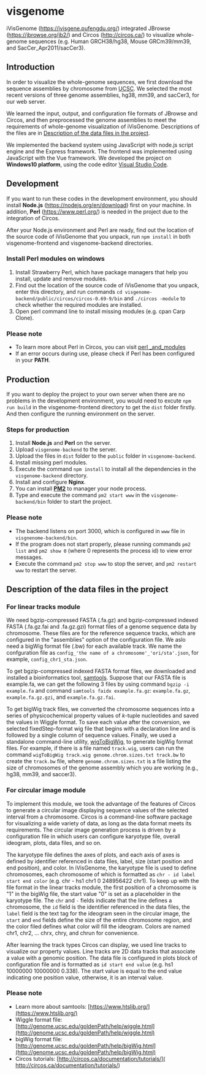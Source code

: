 # visgenome

iVisGenome (https://ivisgene.pufengdu.org/) integrated JBrowse (https://jbrowse.org/jb2/) and Circos (http://circos.ca/) to visualize whole-genome sequences (e.g. Human GRCH38/hg38, Mouse GRCm39/mm39, and SacCer_Apr2011/sacCer3). 

## Introduction

In order to visualize the whole-genome sequences, we first download the sequence assemblies by chromosome from [UCSC](https://hgdownload.soe.ucsc.edu/downloads.html). We selected the most recent versions of three genome assemblies, hg38, mm39, and sacCer3, for our web server.

We learned the input, output, and configuration file formats of JBrowse and Circos, and then preprocessed the genome assemblies to meet the requirements of whole-genome visualization of iVisGenome. Descriptions of the files are in [Description of the data files in the project](#description-of-the-data-files-in-the-project).

We implemented the backend system using JavaScript with node.js script engine and the Express framework. The frontend was implemented using JavaScript with the Vue framework. We developed the project on **Windows10 platform**, using the code editor [Visual Studio Code](https://code.visualstudio.com/).

## Development

If you want to run these codes in the development environment, you should install **Node.js** (https://nodejs.org/en/download) first on your machine. In addition, **Perl** (https://www.perl.org/) is needed in the project due to the integration of Circos.

After your Node.js environment and Perl are ready, find out the location of the source code of iVisGenome that you unpack, run `npm install` in both visgenome-frontend and visgenome-backend directories.

### Install Perl modules on windows

1. Install Strawberry Perl, which have package managers that help you install, update and remove modules.
2. Find out the location of the source code of iVisGenome that you unpack, enter this directory, and run commands `cd visgenome-backend/public/circos/circos-0.69-9/bin` and ``./circos -module`` to check whether the required modules are installed.
3. Open perl command line to install missing modules (e.g. cpan Carp Clone).

### Please note

- To learn more about Perl in Circos, you can visit [perl
_and_modules](http://circos.ca/documentation/tutorials/configuration/perl_and_modules/)
- If an error occurs during use, please check if Perl has been configured in your **PATH**. 

## Production

If you want to deploy the project to your own server when there are no problems in the development environment, you would need to excute `npm run build` in the visgenome-frontend directory to get the `dist` folder firstly. And then configure the running environment on the server. 

### Steps for production

1. Install **Node.js**  and **Perl** on the server.
2. Upload `visgenome-backend` to the server.
3. Upload the files in `dist` folder to the `public` folder in `visgenome-backend`.
4. Install missing perl modules.
5. Execute the command `npm install` to install all the dependencies in the `visgenome-backend` directory.
6. Install and configure **Nginx**.
7. You can install [**PM2**](https://pm2.keymetrics.io/docs/usage/quick-start/) to manager your node process. 
8. Type and execute the command `pm2 start www` in the `visgenome-backend/bin` folder to start the project.

### Please note

- The backend listens on port 3000, which is configured in `www` file in `visgnenome-backend/bin`.
- If the program does not start properly, please running commands `pm2 list` and `pm2 show 0` (where 0 represents the process id) to view error messages.
- Execute the command `pm2 stop www` to stop the server, and `pm2 restart www` to restart the server.

## Description of the data files in the project

### For linear tracks module

We need bgzip-compressed FASTA (.fa.gz) and bgzip-compressed indexed FASTA (.fa.gz.fai and .fa.gz.gzi) format files of a genome sequence data by chromosome. These files are for the reference sequence tracks, which are configured in the "assemblies" option of the configuration file. We aslo need a bigWig format file (.bw) for each available track. We name the confguration file as `config_'the name of a chromosome'_'ori/sta'.json`, for example, `config_chr1_sta.json`.

To get bgzip-compressed indexed FASTA format files, we downloaded and installed a bioinformatics tool, [samtools](https://www.htslib.org/). Suppose that our FASTA file is example.fa, we can get the following 3 files by using command `bgzip -i example.fa` and command `samtools faidx example.fa.gz`: `example.fa.gz`, `example.fa.gz.gzi`, and `example.fa.gz.fai`.

To get bigWig track files, we converted the chromosome sequences into a series of physicochemical property values of *k*-tuple nucleotides and saved the values in Wiggle format. To save each value after the conversion, we selected fixedStep-format wig file that begins with a declaration line and is followed by a single column of sequence values. Finally, we used a standalone command-line utility, [wigToBigWig](http://hgdownload.soe.ucsc.edu/admin/exe/), to generate bigWig format files. For example, if there is a file named `track.wig`, users can run the command `wigToBigWig track.wig genome.chrom.sizes.txt track.bw` to create the `track.bw` file, where `genome.chrom.sizes.txt` is a file listing the size of chromosomes of the genome assembly which you are working (e.g., hg38, mm39, and saccer3).

### For circular image module

To implement this module, we took the advantage of the features of Circos to generate a circular image displaying sequence values of the selected interval from a chromosome. Circos is a command-line software package for visualizing a wide variety of data, as long as the data format meets its requirements. The circular image generation process is driven by a configuration file in which users can configure karyotype file, overall ideogram, plots, data files, and so on.

The karyotype file defines the axes of plots, and each axis of axes is defined by identifier referenced in data files, label, size (start position and end position), and color. In iVisGenome, the karyotype file is used to define chromosomes, each chromosome of which is formatted as `chr - id label start end color` (e.g. chr - hs1 chr1 0 248956422 chr1). To keep up with the file format in the linear tracks module, the first position of a chromosome is "1" in the bigWig file, the start value "0" is set as a placeholder in the karyotype file. The `chr` and `-` fields indicate that the line defines a chromosome, the `id` field is the identifier referenced in the data files, the `label` field is the text tag for the ideogram seen in the circular image, the `start` and `end` fields define the size of the entire chromosome region, and the color filed defines what color will fill the ideogram. Colors are named chr1, chr2, … chrx, chry, and chrun for convenience.

After learning the track types Circos can display, we used line tracks to visualize our property values. Line tracks are 2D data tracks that associate a value with a genomic position. The data file is configured in plots block of configuration file and is formatted as `id start end value` (e.g. hs1 10000000 10000000 0.338). The start value is equal to the end value indicating one position value, otherwise, it is an interval value.

### Please note
- Learn more about samtools: [https://www.htslib.org/](https://www.htslib.org/)
- Wiggle format file: [http://genome.ucsc.edu/goldenPath/help/wiggle.html](http://genome.ucsc.edu/goldenPath/help/wiggle.html)
- bigWig format file: [http://genome.ucsc.edu/goldenPath/help/bigWig.html](http://genome.ucsc.edu/goldenPath/help/bigWig.html)
- Circos tutorials: [http://circos.ca/documentation/tutorials/]( http://circos.ca/documentation/tutorials/)
